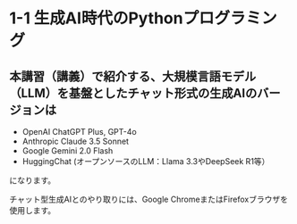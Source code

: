 # 1-1 生成AI時代のPythonプログラミング

## 本講習（講義）で紹介する、大規模言語モデル（LLM）を基盤としたチャット形式の生成AIのバージョンは
- OpenAI ChatGPT Plus, GPT-4o
- Anthropic Claude 3.5 Sonnet
- Google Gemini 2.0 Flash
- HuggingChat (オープンソースのLLM：Llama 3.3やDeepSeek R1等）

になります。

チャット型生成AIとのやり取りには、Google ChromeまたはFirefoxブラウザを使用します。

